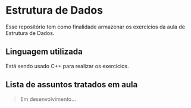 # Estrutura de Dados
Esse repositório tem como finalidade armazenar os exercícios da aula de Estrutura de Dados.

## Linguagem utilizada
Está sendo usado C++ para realizar os exercícios.

## Lista de assuntos tratados em aula
> Em desenvolvimento...
